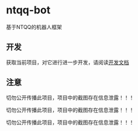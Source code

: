 # ntqq-bot

基于NTQQ的机器人框架

## 开发

获取当前项目，对它进行进一步开发，请阅读[开发文档](./docs/dev.md)

## 注意

切勿公开传播此项目，项目中的截图存在信息泄露！！！

切勿公开传播此项目，项目中的截图存在信息泄露！！！

切勿公开传播此项目，项目中的截图存在信息泄露！！！
